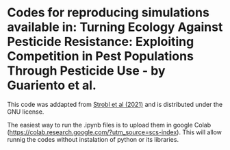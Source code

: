 # Codes for reproducing simulations available in: Turning Ecology Against Pesticide Resistance: Exploiting Competition in Pest Populations Through Pesticide Use - by Guariento et al.

This code was addapted from [Strobl et al (2021)](https://github.com/MathOnco/AT_costOfResistance_LVModel) and is distributed under the GNU license.

The easiest way to run the .ipynb files is to upload them in google Colab (https://colab.research.google.com/?utm_source=scs-index). This will allow runnig the codes without instalation of python or its libraries. 
